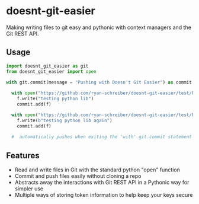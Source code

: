 # doesnt-git-easier
Making writing files to git easy and pythonic with context managers and the Git REST API.

## Usage
```python
import doesnt_git_easier as git
from doesnt_git_easier import open

with git.commit(message = "Pushing with Doesn't Git Easier") as commit:
        
  with open("https://github.com/ryan-schreiber/doesnt-git-easier/test/README1.md?ref=master", mode="w") as f:
    f.write("testing python lib")
    commit.add(f)

  with open("https://github.com/ryan-schreiber/doesnt-git-easier/test/README2.md?ref=master", mode="wb") as f:
    f.write(b"testing python lib again")
    commit.add(f)
    
  #  automatically pushes when exiting the 'with' git.commit statement
```

## Features

* Read and write files in Git with the standard python "open" function
* Commit and push files easily without cloning a repo
* Abstracts away the interactions with Git REST API in a Pythonic way for simpler use
* Multiple ways of storing token information to help keep your keys secure


